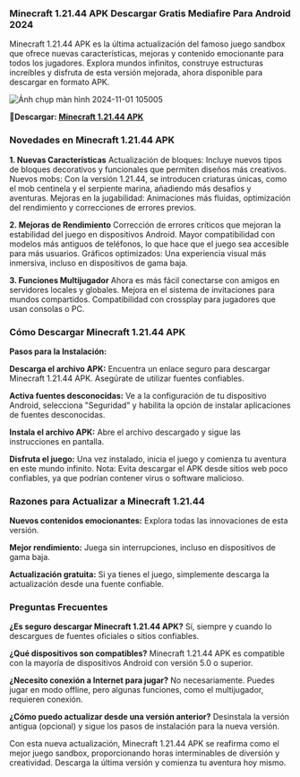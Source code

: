 ### Minecraft 1.21.44 APK Descargar Gratis Mediafire Para Android 2024
Minecraft 1.21.44 APK es la última actualización del famoso juego sandbox que ofrece nuevas características, mejoras y contenido emocionante para todos los jugadores. Explora mundos infinitos, construye estructuras increíbles y disfruta de esta versión mejorada, ahora disponible para descargar en formato APK.

![Ảnh chụp màn hình 2024-11-01 105005](https://github.com/user-attachments/assets/f0712164-eadd-404c-9e7a-f8f8f2bb25cf)

**🌈Descargar: [Minecraft 1.21.44 APK](https://minecraft-apk.modilimitado.io)**

### Novedades en Minecraft 1.21.44 APK

**1. Nuevas Características**
Actualización de bloques: Incluye nuevos tipos de bloques decorativos y funcionales que permiten diseños más creativos.
Nuevos mobs: Con la versión 1.21.44, se introducen criaturas únicas, como el mob centinela y el serpiente marina, añadiendo más desafíos y aventuras.
Mejoras en la jugabilidad: Animaciones más fluidas, optimización del rendimiento y correcciones de errores previos.

**2. Mejoras de Rendimiento**
Corrección de errores críticos que mejoran la estabilidad del juego en dispositivos Android.
Mayor compatibilidad con modelos más antiguos de teléfonos, lo que hace que el juego sea accesible para más usuarios.
Gráficos optimizados: Una experiencia visual más inmersiva, incluso en dispositivos de gama baja.

**3. Funciones Multijugador**
Ahora es más fácil conectarse con amigos en servidores locales y globales.
Mejora en el sistema de invitaciones para mundos compartidos.
Compatibilidad con crossplay para jugadores que usan consolas o PC.

### Cómo Descargar Minecraft 1.21.44 APK

**Pasos para la Instalación:**

**Descarga el archivo APK:** Encuentra un enlace seguro para descargar Minecraft 1.21.44 APK. Asegúrate de utilizar fuentes confiables.

**Activa fuentes desconocidas:** Ve a la configuración de tu dispositivo Android, selecciona "Seguridad" y habilita la opción de instalar aplicaciones de fuentes desconocidas.

**Instala el archivo APK:** Abre el archivo descargado y sigue las instrucciones en pantalla.

**Disfruta el juego:** Una vez instalado, inicia el juego y comienza tu aventura en este mundo infinito.
Nota:
Evita descargar el APK desde sitios web poco confiables, ya que podrían contener virus o software malicioso.

### Razones para Actualizar a Minecraft 1.21.44

**Nuevos contenidos emocionantes:** Explora todas las innovaciones de esta versión.

**Mejor rendimiento:** Juega sin interrupciones, incluso en dispositivos de gama baja.

**Actualización gratuita:** Si ya tienes el juego, simplemente descarga la actualización desde una fuente confiable.

### Preguntas Frecuentes

**¿Es seguro descargar Minecraft 1.21.44 APK?**
Sí, siempre y cuando lo descargues de fuentes oficiales o sitios confiables.

**¿Qué dispositivos son compatibles?**
Minecraft 1.21.44 APK es compatible con la mayoría de dispositivos Android con versión 5.0 o superior.

**¿Necesito conexión a Internet para jugar?**
No necesariamente. Puedes jugar en modo offline, pero algunas funciones, como el multijugador, requieren conexión.

**¿Cómo puedo actualizar desde una versión anterior?**
Desinstala la versión antigua (opcional) y sigue los pasos de instalación para la nueva versión.

Con esta nueva actualización, Minecraft 1.21.44 APK se reafirma como el mejor juego sandbox, proporcionando horas interminables de diversión y creatividad. Descarga la última versión y comienza tu aventura hoy mismo.
